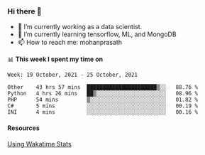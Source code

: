 ### Hi there 👋

- 🔭 I’m currently working as a data scientist.
- 🌱 I’m currently learning tensorflow, ML, and MongoDB
- 📫 How to reach me: mohanprasath

📊 **This week I spent my time on**
<!--START_SECTION:waka-->
```text
Week: 19 October, 2021 - 25 October, 2021

Other    43 hrs 57 mins  ██████████████████████▒░░   88.76 % 
Python   4 hrs 26 mins   ██▒░░░░░░░░░░░░░░░░░░░░░░   08.96 % 
PHP      54 mins         ▒░░░░░░░░░░░░░░░░░░░░░░░░   01.82 % 
C#       5 mins          ░░░░░░░░░░░░░░░░░░░░░░░░░   00.19 % 
INI      4 mins          ░░░░░░░░░░░░░░░░░░░░░░░░░   00.16 % 
```
<!--END_SECTION:waka-->

#### Resources
[Using Wakatime Stats](https://github.com/marketplace/actions/waka-readme)
